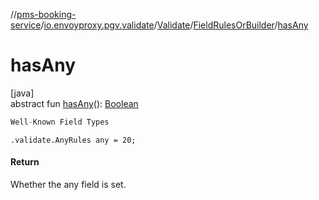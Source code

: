 //[pms-booking-service](../../../../index.md)/[io.envoyproxy.pgv.validate](../../index.md)/[Validate](../index.md)/[FieldRulesOrBuilder](index.md)/[hasAny](has-any.md)

# hasAny

[java]\
abstract fun [hasAny](has-any.md)(): [Boolean](https://kotlinlang.org/api/core/kotlin-stdlib/kotlin/-boolean/index.html)

```kotlin
Well-Known Field Types

```
`.validate.AnyRules any = 20;`

#### Return

Whether the any field is set.
